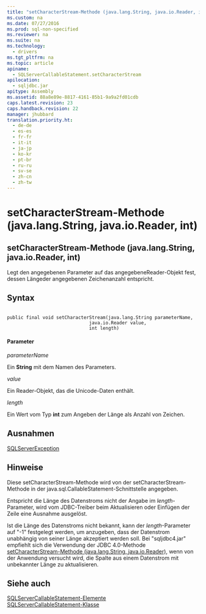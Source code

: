 ```yaml
---
title: "setCharacterStream-Methode (java.lang.String, java.io.Reader, int)"
ms.custom: na
ms.date: 07/27/2016
ms.prod: sql-non-specified
ms.reviewer: na
ms.suite: na
ms.technology: 
  - drivers
ms.tgt_pltfrm: na
ms.topic: article
apiname: 
  - SQLServerCallableStatement.setCharacterStream
apilocation: 
  - sqljdbc.jar
apitype: Assembly
ms.assetid: 88a8e89e-8817-4161-85b1-9a9a2fd01cdb
caps.latest.revision: 23
caps.handback.revision: 22
manager: jhubbard
translation.priority.ht: 
  - de-de
  - es-es
  - fr-fr
  - it-it
  - ja-jp
  - ko-kr
  - pt-br
  - ru-ru
  - sv-se
  - zh-cn
  - zh-tw
---
```

# setCharacterStream-Methode (java.lang.String, java.io.Reader, int)
    
## setCharacterStream\-Methode \(java.lang.String, java.io.Reader, int\)  
 Legt den angegebenen Parameter auf das angegebeneReader\-Objekt fest, dessen Längeder angegebenen Zeichenanzahl entspricht.  
  
## Syntax  
  
```  
  
public final void setCharacterStream(java.lang.String parameterName,  
                              java.io.Reader value,  
                              int length)  
```  
  
#### Parameter  
 *parameterName*  
  
 Ein **String** mit dem Namen des Parameters.  
  
 *value*  
  
 Ein Reader\-Objekt, das die Unicode\-Daten enthält.  
  
 *length*  
  
 Ein Wert vom Typ **int** zum Angeben der Länge als Anzahl von Zeichen.  
  
## Ausnahmen  
 [SQLServerException](../content/SQLServerException-Class.md)  
  
## Hinweise  
 Diese setCharacterStream\-Methode wird von der setCharacterStream\-Methode in der java.sql.CallableStatement\-Schnittstelle angegeben.  
  
 Entspricht die Länge des Datenstroms nicht der Angabe im *length*\-Parameter, wird vom JDBC\-Treiber beim Aktualisieren oder Einfügen der Zeile eine Ausnahme ausgelöst.  
  
 Ist die Länge des Datenstroms nicht bekannt, kann der *length*\-Parameter auf "\-1" festgelegt werden, um anzugeben, dass der Datenstrom unabhängig von seiner Länge akzeptiert werden soll. Bei "sqljdbc4.jar" empfiehlt sich die Verwendung der JDBC 4.0\-Methode [setCharacterStream\-Methode \(java.lang.String, java.io.Reader\)](../content/setCharacterStream-Method--java.lang.String--java.io.Reader-.md), wenn von der Anwendung versucht wird, die Spalte aus einem Datenstrom mit unbekannter Länge zu aktualisieren.  
  
## Siehe auch  
 [SQLServerCallableStatement-Elemente](../content/SQLServerCallableStatement-Members.md)   
 [SQLServerCallableStatement-Klasse](../content/SQLServerCallableStatement-Class.md)  
  
  